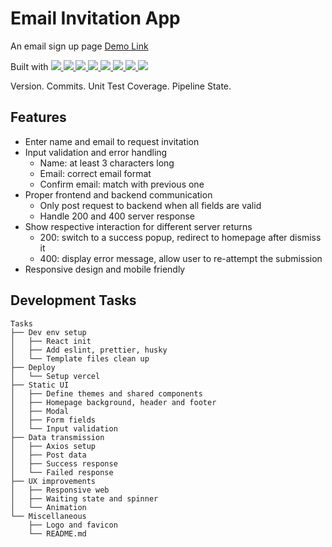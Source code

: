 # Email Invitation App

An email sign up page [Demo Link](https://email-invitation-app.vercel.app)

Built with
<a href="http://react.dev/" target="_blank">![](https://img.shields.io/badge/React-61DAFB?style=flat-square&logo=react&logoColor=black)
</a>
<a href="https://www.typescriptlang.org/" target="_blank">![](https://img.shields.io/badge/TypeScript-3178C6?style=flat-square&logo=typescript&logoColor=white)
</a>
<a href="https://chakra-ui.com/" target="_blank">![](https://img.shields.io/badge/Chakra_UI-319795?style=flat-square&logo=chakraui&logoColor=white)
</a>
<a href="https://styled-components.com/" target="_blank">![](https://img.shields.io/badge/styledcomponents-DB7093?style=flat-square&logo=styledcomponents&logoColor=white)
</a>
<a href="https://formik.org/" target="_blank">![](https://img.shields.io/badge/Formik-2563E6?style=flat-square&logo=Formik&logoColor=white)
</a>
<a href="https://github.com/jquense/yup" target="_blank">![](https://img.shields.io/badge/Yup-181717?style=flat-square&logo=Yup&logoColor=white)
</a>
<a href="https://axios-http.com/" target="_blank">![](https://img.shields.io/badge/Axios-5A29E4?style=flat-square&logo=Axios&logoColor=white)
</a>
<a href="https://vercel.com/" target="_blank">![](https://img.shields.io/badge/Vercel-000000?style=flat-square&logo=vercel&logoColor=white)
</a>

Version. Commits. Unit Test Coverage. Pipeline State.

## Features

- Enter name and email to request invitation
- Input validation and error handling
  - Name: at least 3 characters long
  - Email: correct email format
  - Confirm email: match with previous one
- Proper frontend and backend communication
  - Only post request to backend when all fields are valid
  - Handle 200 and 400 server response
- Show respective interaction for different server returns
  - 200: switch to a success popup, redirect to homepage after dismiss it
  - 400: display error message, allow user to re-attempt the submission
- Responsive design and mobile friendly

## Development Tasks
```
Tasks
├── Dev env setup
│   ├── React init
│   ├── Add eslint, prettier, husky
│   └── Template files clean up
├── Deploy
│   └── Setup vercel
├── Static UI
│   ├── Define themes and shared components
│   ├── Homepage background, header and footer
│   ├── Modal
│   ├── Form fields
│   └── Input validation
├── Data transmission
│   ├── Axios setup
│   ├── Post data
│   ├── Success response
│   └── Failed response
├── UX improvements
│   ├── Responsive web
│   ├── Waiting state and spinner
│   └── Animation
└── Miscellaneous
    ├── Logo and favicon
    └── README.md
```